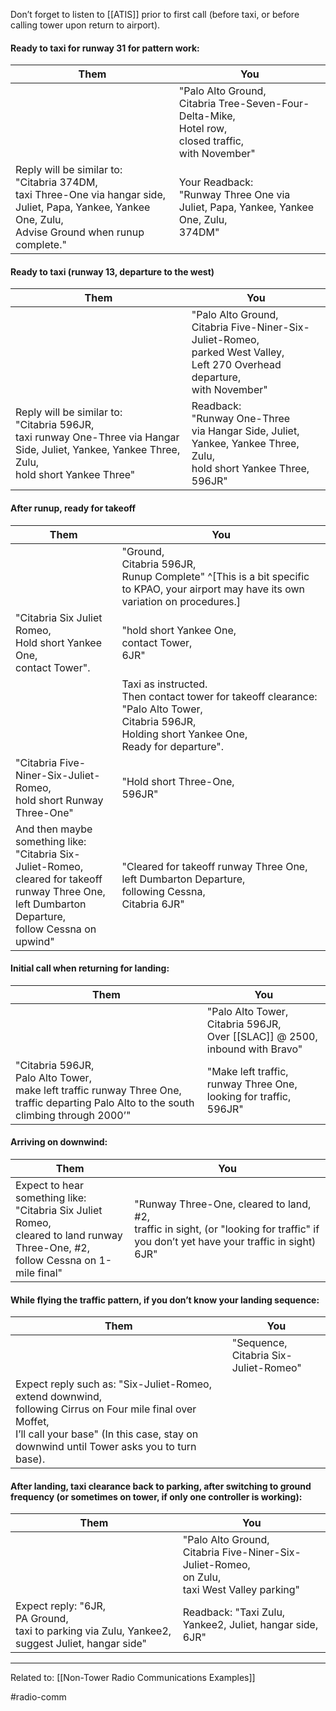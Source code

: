 Don’t forget to listen to [[ATIS]] prior to first call (before taxi, or before calling tower upon return to airport).

#### Ready to taxi for runway 31 for pattern work:

| Them | You |
| --- | ---- |
|  | "Palo Alto Ground,<br>Citabria Tree-Seven-Four-Delta-Mike, <br>Hotel row, <br>closed traffic, <br>with November" |
|  Reply will be similar to:<br>"Citabria 374DM, <br>taxi Three-One via hangar side, Juliet, Papa, Yankee, Yankee One, Zulu, <br>Advise Ground when runup complete."   |   Your Readback:<br>"Runway Three One via Juliet, Papa, Yankee, Yankee One, Zulu, <br> 374DM"   |





 
#### Ready to taxi (runway 13, departure to the west)

| Them | You |                                                                 
| ---- | --- |
|  | "Palo Alto Ground, <br>Citabria Five-Niner-Six-Juliet-Romeo, <br>parked West Valley, <br>Left 270 Overhead departure, <br>with November" | . |
| Reply will be similar to: <br>"Citabria 596JR, <br>taxi runway One-Three via Hangar Side, Juliet, Yankee, Yankee Three, Zulu, <br>hold short Yankee Three" |  Readback: <br>"Runway One-Three <br>via Hangar Side, Juliet, Yankee, Yankee Three, Zulu, <br>hold short Yankee Three, <br> 596JR"   |                                                                                                                           




#### After runup, ready for takeoff

| Them | You |
| ---- | --- |
|     |  "Ground, <br>Citabria 596JR, <br>Runup Complete" ^[This is a bit specific to KPAO, your airport may have its own variation on procedures.]  |
|  "Citabria Six Juliet Romeo, <br>Hold short Yankee One, <br>contact Tower".     | "hold short Yankee One, <br>contact Tower, <br> 6JR"   |
|      |  Taxi as instructed.  <br>Then contact tower for takeoff clearance: <br>"Palo Alto Tower, <br>Citabria 596JR, <br>Holding short Yankee One, <br>Ready for departure".    |
|  "Citabria Five-Niner-Six-Juliet-Romeo, <br>hold short Runway Three-One"    |  "Hold short Three-One, <br>596JR"   |
| And then maybe something like: <br>"Citabria Six-Juliet-Romeo, <br>cleared for takeoff runway Three One, <br>left Dumbarton Departure, <br>follow Cessna on upwind"  |  "Cleared for takeoff runway Three One, <br>left Dumbarton Departure, <br>following Cessna, <br>Citabria 6JR" |


#### Initial call when returning for landing:

| Them | You |
| ---- | --- |
| | "Palo Alto Tower, <br>Citabria 596JR, <br> Over [[SLAC]] @ 2500, <br>inbound with Bravo" |
| "Citabria 596JR, <br>Palo Alto Tower, <br>make left traffic runway Three One, <br>traffic departing Palo Alto to the south climbing through 2000’" | "Make left traffic, runway Three One, <br>looking for traffic, <br>596JR"|


#### Arriving on downwind:
| Them | You |
| ---- | --- |
|   Expect to hear something like: <br>"Citabria Six Juliet Romeo, <br>cleared to land runway Three-One, #2, <br>follow Cessna on 1-mile final"   |  "Runway Three-One, cleared to land, #2, <br>traffic in sight, (or "looking for traffic" if you don’t yet have your traffic in sight) <br>6JR"  |

#### While flying the traffic pattern, if you don’t know your landing sequence:

| Them | You |
| ---- | --- |
|      | "Sequence, <br>Citabria Six-Juliet-Romeo" |
|   Expect reply such as: "Six-Juliet-Romeo, <br>extend downwind, <br>following Cirrus on Four mile final over Moffet, <br>I’ll call your base" (In this case, stay on downwind until Tower asks you to turn base).   |                                       |


#### After landing, taxi clearance back to parking, after switching to ground frequency (or sometimes on tower, if only one controller is working):

| Them | You |
| ---- | --- |
|      |  "Palo Alto Ground, <br>Citabria Five-Niner-Six-Juliet-Romeo, <br>on Zulu, <br>taxi West Valley parking"   |
|   Expect reply: "6JR, <br>PA Ground, <br>taxi to parking via Zulu, Yankee2, suggest Juliet, hangar side"   |  Readback: "Taxi Zulu, Yankee2, Juliet, hangar side, <br>6JR"   |

---

Related to: [[Non-Tower Radio Communications Examples]]

#radio-comm